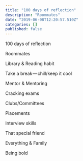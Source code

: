 ```yaml
---
title: "100 days of reflection"
description: "Roommates"
date: "2019-06-08T12:20:57.510Z"
categories: []
published: false
---
```


100 days of reflection 

Roommates

Library & Reading habit

Take a break — chill/keep it cool

Mentor & Mentoring

Cracking exams

Clubs/Committees

Placements

Interview skills

That special friend

Everything & Family

Being bold
